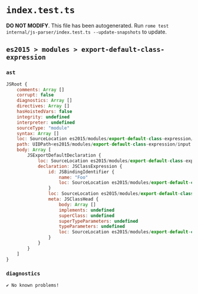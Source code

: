 # `index.test.ts`

**DO NOT MODIFY**. This file has been autogenerated. Run `rome test internal/js-parser/index.test.ts --update-snapshots` to update.

## `es2015 > modules > export-default-class-expression`

### `ast`

```javascript
JSRoot {
	comments: Array []
	corrupt: false
	diagnostics: Array []
	directives: Array []
	hasHoistedVars: false
	integrity: undefined
	interpreter: undefined
	sourceType: "module"
	syntax: Array []
	loc: SourceLocation es2015/modules/export-default-class-expression/input.js 1:0-2:0
	path: UIDPath<es2015/modules/export-default-class-expression/input.js>
	body: Array [
		JSExportDefaultDeclaration {
			loc: SourceLocation es2015/modules/export-default-class-expression/input.js 1:0-1:30
			declaration: JSClassExpression {
				id: JSBindingIdentifier {
					name: "Foo"
					loc: SourceLocation es2015/modules/export-default-class-expression/input.js 1:22-1:25 (Foo)
				}
				loc: SourceLocation es2015/modules/export-default-class-expression/input.js 1:16-1:28
				meta: JSClassHead {
					body: Array []
					implements: undefined
					superClass: undefined
					superTypeParameters: undefined
					typeParameters: undefined
					loc: SourceLocation es2015/modules/export-default-class-expression/input.js 1:16-1:28
				}
			}
		}
	]
}
```

### `diagnostics`

```
✔ No known problems!

```
